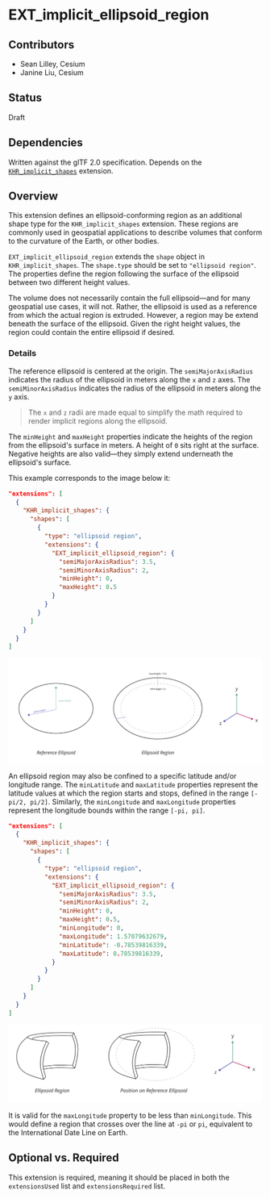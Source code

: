 # EXT_implicit_ellipsoid_region

## Contributors
- Sean Lilley, Cesium
- Janine Liu, Cesium

## Status
Draft

## Dependencies
Written against the glTF 2.0 specification. Depends on the [`KHR_implicit_shapes`](https://github.com/eoineoineoin/glTF/tree/refs/heads/collisionShapeMerge/extensions/2.0/Khronos/KHR_implicit_shapes) extension.

## Overview

This extension defines an ellipsoid-conforming region as an additional shape type for the `KHR_implicit_shapes` extension. These regions are commonly used in geospatial applications to describe volumes that conform to the curvature of the Earth, or other bodies.

`EXT_implicit_ellipsoid_region` extends the `shape` object in `KHR_implicit_shapes`. The `shape.type` should be set to `"ellipsoid region"`. The properties define the region following the surface of the ellipsoid between two different height values.

The volume does not necessarily contain the full ellipsoid—and for many geospatial use cases, it will not. Rather, the ellipsoid is used as a reference from which the actual region is extruded. However, a region may be extend beneath the surface of the ellipsoid. Given the right height values, the region could contain the entire ellipsoid if desired.

### Details

The reference ellipsoid is centered at the origin. The `semiMajorAxisRadius` indicates the radius of the ellipsoid in meters along the `x` and `z` axes. The `semiMinorAxisRadius` indicates the radius of the ellipsoid in meters along the `y` axis.

> The `x` and `z` radii are made equal to simplify the math required to render implicit regions along the ellipsoid.

The `minHeight` and `maxHeight` properties indicate the heights of the region from the ellipsoid's surface in meters. A height of `0` sits right at the surface. Negative heights are also valid—they simply extend underneath the ellipsoid's surface.

This example corresponds to the image below it:

```json
"extensions": [
  {
    "KHR_implicit_shapes": {
      "shapes": [
        {
          "type": "ellipsoid region",
          "extensions": {
            "EXT_implicit_ellipsoid_region": {
              "semiMajorAxisRadius": 3.5,
              "semiMinorAxisRadius": 2,
              "minHeight": 0,
              "maxHeight": 0.5
            }
          }
        }
      ]
    }
  }
]
```

![](figures/hollow-ellipsoid.png)

An ellipsoid region may also be confined to a specific latitude and/or longitude range. The `minLatitude` and `maxLatitude` properties represent the latitude values at which the region starts and stops, defined in the range `[-pi/2, pi/2]`. Similarly, the `minLongitude` and `maxLongitude` properties represent the longitude bounds within the range `[-pi, pi]`.

```json
"extensions": [
  {
    "KHR_implicit_shapes": {
      "shapes": [
        {
          "type": "ellipsoid region",
          "extensions": {
            "EXT_implicit_ellipsoid_region": {
              "semiMajorAxisRadius": 3.5,
              "semiMinorAxisRadius": 2,
              "minHeight": 0,
              "maxHeight": 0.5,
              "minLongitude": 0,
              "maxLongitude": 1.57079632679,
              "minLatitude": -0.78539816339,
              "maxLatitude": 0.78539816339,
            }
          }
        }
      ]
    }
  }
]
```

![](figures/half-ellipsoid.png)

It is valid for the `maxLongitude` property to be less than `minLongitude`. This would define a region that crosses over the line at `-pi` or `pi`, equivalent to the International Date Line on Earth.

## Optional vs. Required
This extension is required, meaning it should be placed in both the `extensionsUsed` list and `extensionsRequired` list.
